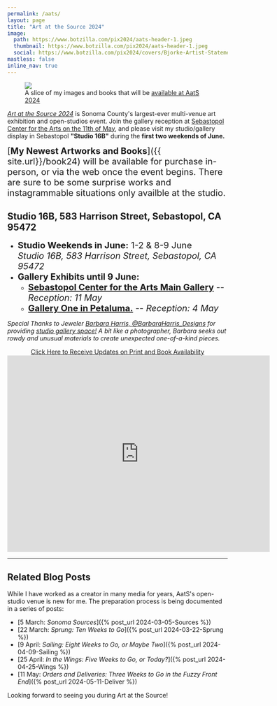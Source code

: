 ```yaml
---
permalink: /aats/
layout: page
title: "Art at the Source 2024"
image:
  path: https://www.botzilla.com/pix2024/aats-header-1.jpeg
  thumbnail: https://www.botzilla.com/pix2024/aats-header-1.jpeg
  social: https://www.botzilla.com/pix2024/covers/Bjorke-Artist-Statement-thumbs.jpg
mastless: false
inline_nav: true
---
```


<figure class="align-center">
<a href="{{ site.url}}/generations"><img src="https://www.botzilla.com/pix2024/covers/Bjorke-Artist-Statement-thumbs.jpg"></a>
<figcaption>A slice of my images and books that will be 
<a href="{{ site.url}}/book24">available at AatS 2024</a>
</figcaption>
</figure>

[_Art at the Source 2024_](https://www.artatthesource.org/) is Sonoma County's largest-ever multi-venue art exhibition and open-studios event. Join the gallery reception at [Sebastopol Center for the Arts on the 11th of May](https://www.sebarts.org/), and please visit my  studio/gallery display in Sebastopol <b>"Studio 16B"</b> during the **first two weekends of June.**

<span style="font-size:20px">[**My Newest Artworks and Books**]({{ site.url}}/book24) will be available for purchase in-person, or via the web once the event begins. There are sure to be some surprise works and instagrammable situations only availble at the studio.</span>

## Studio 16B, 583 Harrison Street, Sebastopol, CA 95472

* <span style="font-size:20px">**Studio Weekends in June:** 1-2 & 8-9 June<br/>_Studio 16B, 583 Harrison Street, Sebastopol, CA 95472_</span>
* <span style="font-size:20px"><b>Gallery Exhibits until 9 June:</b></span>
  * <span style="font-size:20px">[<b>Sebastopol Center for the Arts Main Gallery</b>](https://www.google.com/maps/place/282+S+High+St,+Sebastopol,+CA+95472/@38.400196,-122.8253864,17z/data=!3m1!4b1!4m6!3m5!1s0x808430a6b493fbe5:0x6dd995d6a36c2ffe!8m2!3d38.400196!4d-122.8253864!16s%2Fg%2F11c22svkmt?entry=ttu) -- <i>Reception: 11 May</i></span>
  * <span style="font-size:20px">[<b>Gallery One in Petaluma.</b>](https://petaluma-galleryone.com/) -- <i>Reception: 4 May</i></span>


_Special Thanks to Jeweler [Barbara Harris, @BarbaraHarris_Designs](https://instagram.com/BarbaraHarris_Designs) for providing [studio gallery space!](https://www.artatthesource.org/barbara-harris) A bit like a photographer, Barbara seeks out rowdy and unusual materials to create unexpected one-of-a-kind pieces._

<center>
<a class="btn btn--inverse btn--large" href="mailto:kevin+aats@vumondo.com?subject=Updates%20on%20Books%20and%20Prints&body=Please%20keep%20me%20informed%20of%20updates%20on%20sales%20availability%20of%20your%20books%20and%20prints%20related%20to%20AATS%202024">Click Here to Receive Updates on Print and Book Availability</a>
<iframe src="https://www.google.com/maps/embed?pb=!1m18!1m12!1m3!1d100076.5295836525!2d-122.86417852012046!3d38.386194852380505!2m3!1f0!2f0!3f0!3m2!1i1024!2i768!4f13.1!3m3!1m2!1s0x80843a0b9dd7e5ab%3A0x93ef178856d2d049!2s583%20Harrison%20St%2C%20Sebastopol%2C%20CA%2095472!5e0!3m2!1sen!2sus!4v1715361429608!5m2!1sen!2sus" width="600" height="450" style="border:0;" allowfullscreen="" loading="lazy" referrerpolicy="no-referrer-when-downgrade"></iframe>

</center>

<hr/>

## Related Blog Posts

While I have worked as a creator in many media for years, AatS's open-studio venue is new for me. The preparation process is being documented in a series of posts:

* [5 March: _Sonoma Sources_]({% post_url 2024-03-05-Sources %})
* [22 March: _Sprung: Ten Weeks to Go_]({% post_url 2024-03-22-Sprung %})
* [9 April: _Sailing: Eight Weeks to Go, or Maybe Two_]({% post_url 2024-04-09-Sailing %})
* [25 April: _In the Wings: Five Weeks to Go, or Today?_]({% post_url 2024-04-25-Wings %})
* [11 May: _Orders and Deliveries: Three Weeks to Go in the Fuzzy Front End_]({% post_url 2024-05-11-Deliver %})

Looking forward to seeing you during Art at the Source!

<!--
<figure class="align-center">
<img src="https://www.botzilla.com/pix2024/Bjorke-AATS-BizCard-sRGB-web.jpg">
<figcaption>(As seen in the AatS catalog)</figcaption>
</figure>

<figure class="align-center">
<a href="{{ site.url}}/book24"><img src="https://www.botzilla.com/pix2024/author-promo-card.jpg"></a>
<figcaption>Click <a href="{{ site.url}}/book24">here</a> for book info</figcaption>
</figure>

-->

